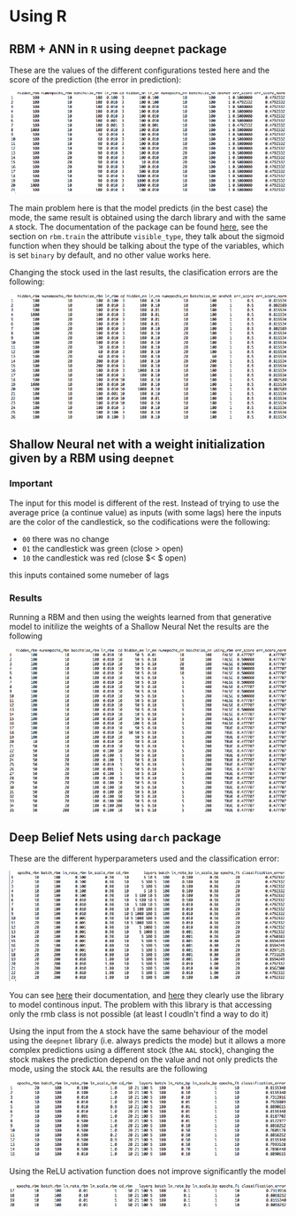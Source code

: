 # Using R

## RBM + ANN in `R` using `deepnet` package

These are the values of the different configurations tested here and the score of the prediction (the error in prediction):

![configs][configs]

The main problem here is that the model predicts (in the best case) the mode, the same result is obtained using the darch library and with the same `A` stock. The documentation of the package can be found [here](https://cran.r-project.org/web/packages/deepnet/deepnet.pdf), see the section on `rbm.train` the attribute `visible_type`, they talk about the sigmoid function when they should be talking about the type of the variables, which is set `binary` by default, and no other value works here.

Changing the stock used in the last results, the clasification errors are the following:

![deepnet and AAL stock][deepnet_AAL]

## Shallow Neural net with a weight initialization given by a RBM using `deepnet`

### Important
The input for this model is different of the rest. Instead of trying to use the average price (a continue value) as inputs (with some lags) here the inputs are the color of the candlestick, so the codifications were the following:
* `00` there was no change
* `01` the candlestick was green (close $>$ open)
* `10` the candlestick was red (close $< $ open)

this inputs contained some numeber of lags

### Results
Running a RBM and then using the weights learned from that generative model to initilize the weights of a Shallow Neural Net the results are the following

![binary_deepnet][binary_deepnet]

## Deep Belief Nets using `darch` package

These are the different hyperparameters used and the classification error:

![configs_darch][configs_darch]

You can see [here](https://cran.r-project.org/web/packages/darch/darch.pdf) their documentation, and [here](https://github.com/maddin79/darch/blob/master/examples/example.mnist.R) they clearly use the library to model continous input. The problem with this library is that accessing only the rmb class is not possible (at least I coudln't find a way to do it)

Using the input from the `A` stock have the same behaviour of the model using the `deepnet` library (i.e. always predicts the mode) but it allows a more complex predictions using a different stock (the `AAL` stock), changing the stock makes the prediction depend on the value and not only predicts the mode, using the stock `AAL` the results are the following

![configs using another stock][configs_darch_AAL_1]

Using the ReLU activation function does not improve significantly the model

![using relu][relu]

[configs_darch]: img/2.png "different hyperparameters for dbn using darch library"
[configs]: img/1.png "different configs"
[configs_darch_AAL_1]: img/AAL_4_darch_tanh_pred_compl_20lags.png "Config using AAL stock"
[relu]: img/AAL_darch_relu_pred-comp.png "Using relu activation function for the first layer"
[deepnet_AAL]: img/AAL_3_deepnet_20lags.png "Using a different stock and the package deepnet"
[binary_deepnet]: img/deepnet_rbm_W_init.png "Using rbm as a initialization parameter to a shallow neuralnet"
